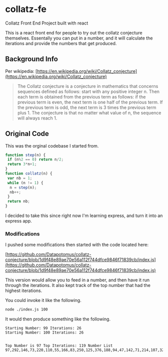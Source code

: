 # collatz-fe
Collatz Front End Project built with react

This is a react front end for people to try out the collatz conjecture themselves. Essentally you can put in a number, and it will calculate the iterations and provide the numbers that get produced. 

## Background Info
Per wikipedia: [https://en.wikipedia.org/wiki/Collatz_conjecture](https://en.wikipedia.org/wiki/Collatz_conjecture)

> The Collatz conjecture is a conjecture in mathematics that concerns sequences defined as follows: start with any positive integer n. Then each term is obtained from the previous term as follows: if the previous term is even, the next term is one half of the previous term. If the previous term is odd, the next term is 3 times the previous term plus 1. The conjecture is that no matter what value of n, the sequence will always reach 1.

## Original Code
This was the orginal codebase I started from.

```javascript
function step(n) {
 if (n%2 == 0) return n/2;
 return 3*n+1;
}
function collatz(n) {
 var nb = 1;
 while (n != 1) {
  n = step(n);
  nb++;
 }
 return nb;
}
```
I decided to take this since right now I'm learning express, and turn it into an express app.

### Modifications
I pushed some modifications then started with the code located here:

[https://github.com/Datapotomus/collatz-conjecture/blob/1d9f48e89ae70e56a112f744dfce9846f71839cb/index.js](https://github.com/Datapotomus/collatz-conjecture/blob/1d9f48e89ae70e56a112f744dfce9846f71839cb/index.js)

This version would allow you to feed in a number, and then have it run through the iterations. It also kept track of the top number that had the highest iterations.

You could invoke it like the following.

```bash
node ./index.js 100
```

It would then produce something like the following.
```
Starting Number: 99 Iterations: 26
Starting Number: 100 Iterations: 26

            
Top Number is 97 Top Iterations: 119 Number List 97,292,146,73,220,110,55,166,83,250,125,376,188,94,47,142,71,214,107,322,161,484,242,121,364,182,91,274,137,412,206,103,310,155,466,233,700,350,175,526,263,790,395,1186,593,1780,890,445,1336,668,334,167,502,251,754,377,1132,566,283,850,425,1276,638,319,958,479,1438,719,2158,1079,3238,1619,4858,2429,7288,3644,1822,911,2734,1367,4102,2051,6154,3077,9232,4616,2308,1154,577,1732,866,433,1300,650,325,976,488,244,122,61,184,92,46,23,70,35,106,53,160,80,40,20,10,5,16,8,4,2
```
